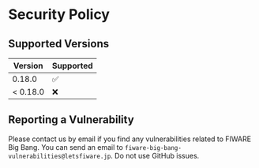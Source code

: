 # Security Policy

## Supported Versions

| Version  | Supported          |
| -------- | ------------------ |
| 0.18.0   | :white_check_mark: |
| < 0.18.0 | :x:                |

## Reporting a Vulnerability

Please contact us by email if you find any vulnerabilities related to FIWARE Big Bang.
You can send an email to `fiware-big-bang-vulnerabilities@letsfiware.jp`. Do not use GitHub issues.
